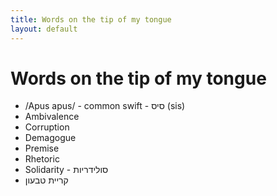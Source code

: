 ```yaml
---
title: Words on the tip of my tongue
layout: default
---
```


# Words on the tip of my tongue #

* /Apus apus/ - common swift - סיס (sis)
* Ambivalence
* Corruption
* Demagogue
* Premise
* Rhetoric
* Solidarity - סולידריות
* קריית טבעון
